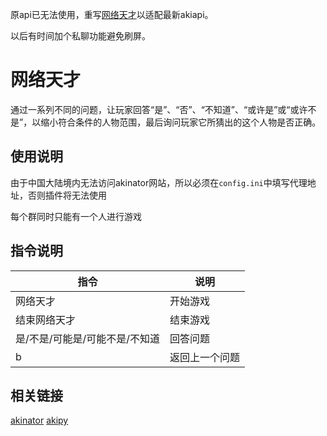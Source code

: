 原api已无法使用，重写[网络天才](https://github.com/HMScygnet/akinator/tree/master)以适配最新akiapi。

以后有时间加个私聊功能避免刷屏。
# 网络天才

通过一系列不同的问题，让玩家回答“是”、“否”、“不知道”、“或许是”或“或许不是”，以缩小符合条件的人物范围，最后询问玩家它所猜出的这个人物是否正确。

## 使用说明

由于中国大陆境内无法访问akinator网站，所以必须在`config.ini`中填写代理地址，否则插件将无法使用

每个群同时只能有一个人进行游戏

## 指令说明

|指令|说明|
|-----|-----|
|网络天才|开始游戏|
|结束网络天才|结束游戏|
|是/不是/可能是/可能不是/不知道|回答问题|
|b|返回上一个问题|

## 相关链接

[akinator](https://akinator.com/)
[akipy](https://github.com/advnpzn/akipy)
